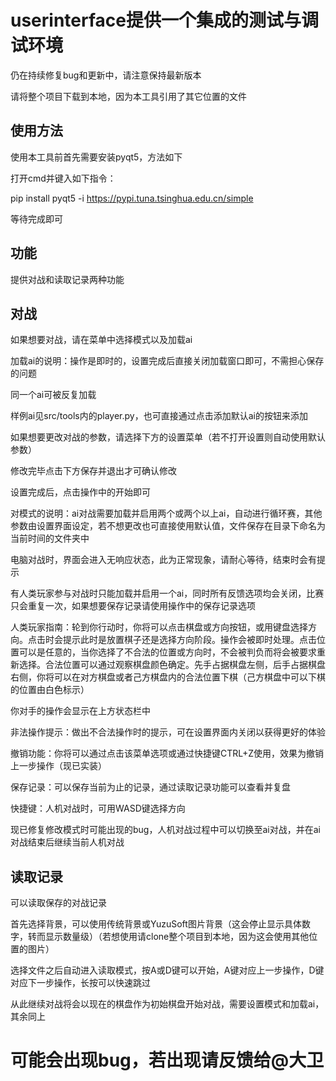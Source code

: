 # userinterface提供一个集成的测试与调试环境

仍在持续修复bug和更新中，请注意保持最新版本

请将整个项目下载到本地，因为本工具引用了其它位置的文件

## 使用方法

使用本工具前首先需要安装pyqt5，方法如下

打开cmd并键入如下指令：

pip install pyqt5 -i https://pypi.tuna.tsinghua.edu.cn/simple

等待完成即可
## 功能
提供对战和读取记录两种功能
## 对战
如果想要对战，请在菜单中选择模式以及加载ai

加载ai的说明：操作是即时的，设置完成后直接关闭加载窗口即可，不需担心保存的问题

同一个ai可被反复加载

样例ai见src/tools内的player.py，也可直接通过点击添加默认ai的按钮来添加

如果想要更改对战的参数，请选择下方的设置菜单（若不打开设置则自动使用默认参数）

修改完毕点击下方保存并退出才可确认修改

设置完成后，点击操作中的开始即可

对模式的说明：ai对战需要加载并启用两个或两个以上ai，自动进行循环赛，其他参数由设置界面设定，若不想更改也可直接使用默认值，文件保存在目录下命名为当前时间的文件夹中

电脑对战时，界面会进入无响应状态，此为正常现象，请耐心等待，结束时会有提示

有人类玩家参与对战时只能加载并启用一个ai，同时所有反馈选项均会关闭，比赛只会重复一次，如果想要保存记录请使用操作中的保存记录选项

人类玩家指南：轮到你行动时，你将可以点击棋盘或方向按钮，或用键盘选择方向。点击时会提示此时是放置棋子还是选择方向阶段。操作会被即时处理。点击位置可以是任意的，当你选择了不合法的位置或方向时，不会被判负而将会被要求重新选择。合法位置可以通过观察棋盘颜色确定。先手占据棋盘左侧，后手占据棋盘右侧，你将可以在对方棋盘或者己方棋盘内的合法位置下棋（己方棋盘中可以下棋的位置由白色标示）

你对手的操作会显示在上方状态栏中

非法操作提示：做出不合法操作时的提示，可在设置界面内关闭以获得更好的体验

撤销功能：你将可以通过点击该菜单选项或通过快捷键CTRL+Z使用，效果为撤销上一步操作（现已实装）

保存记录：可以保存当前为止的记录，通过读取记录功能可以查看并复盘

快捷键：人机对战时，可用WASD键选择方向

现已修复修改模式时可能出现的bug，人机对战过程中可以切换至ai对战，并在ai对战结束后继续当前人机对战
## 读取记录
可以读取保存的对战记录

首先选择背景，可以使用传统背景或YuzuSoft图片背景（这会停止显示具体数字，转而显示数量级）（若想使用请clone整个项目到本地，因为这会使用其他位置的图片）

选择文件之后自动进入读取模式，按A或D键可以开始，A键对应上一步操作，D键对应下一步操作，长按可以快速跳过

从此继续对战将会以现在的棋盘作为初始棋盘开始对战，需要设置模式和加载ai，其余同上

# 可能会出现bug，若出现请反馈给@大卫
